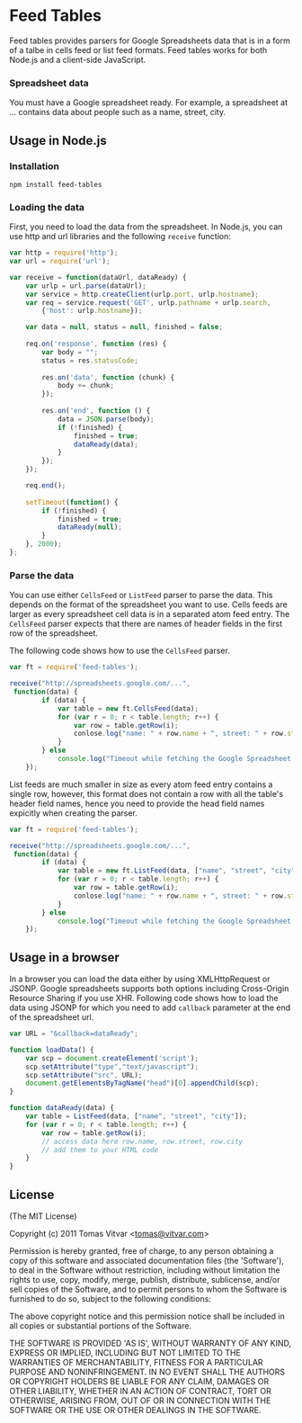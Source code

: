 # Feed Tables

Feed tables provides parsers for Google Spreadsheets data that is in a form of a talbe in cells feed or list feed formats.
Feed tables works for both Node.js and a client-side JavaScript. 

### Spreadsheet data

You must have a Google spreadsheet ready. For example, a spreadsheet at
... contains data about people such as a name, street, city. 

## Usage in Node.js

### Installation

    npm install feed-tables

### Loading the data 

First, you need to load the data from the spreadsheet. In Node.js, you can use
http and url libraries and the following `receive` function:

```js
var http = require('http');
var url = require('url');

var receive = function(dataUrl, dataReady) {
    var urlp = url.parse(dataUrl);
    var service = http.createClient(urlp.port, urlp.hostname);
    var req = service.request('GET', urlp.pathname + urlp.search,
        {'host': urlp.hostname});

    var data = null, status = null, finished = false;
    
    req.on('response', function (res) {
        var body = "";
        status = res.statusCode;
        
        res.on('data', function (chunk) {
            body += chunk;
        });
        
        res.on('end', function () {
            data = JSON.parse(body);
            if (!finished) {
                finished = true;
                dataReady(data);
            }
        });
    });

    req.end();
    
    setTimeout(function() {
        if (!finished) {
            finished = true;
            dataReady(null);
        }
    }, 2000);
};
```

### Parse the data

You can use either `CellsFeed` or `ListFeed` parser to parse the data. This depends on the format
of the spreadsheet you want to use. Cells feeds are larger as every spreadsheet cell data 
is in a separated atom feed entry. The `CellsFeed` parser expects that there are names of header fields 
in the first row of the spreadsheet. 

The following code shows how to use the `CellsFeed` parser.

```js
var ft = require('feed-tables');

receive("http://spreadsheets.google.com/...",
 function(data) {
        if (data) {
            var table = new ft.CellsFeed(data);            
            for (var r = 0; r < table.length; r++) {
                var row = table.getRow(i);
                conlose.log("name: " + row.name + ", street: " + row.street, " city: " + row.city + "\n");
            }
        } else
            console.log("Timeout while fetching the Google Spreadsheet data.");
    });
```

List feeds are much smaller in size as every atom feed entry contains a single row, however, this format
does not contain a row with all the table's header field names, hence you need to provide 
the head field names expicitly when creating the parser.

```js
var ft = require('feed-tables');

receive("http://spreadsheets.google.com/...",
 function(data) {
        if (data) {
            var table = new ft.ListFeed(data, ["name", "street", "city"]);            
            for (var r = 0; r < table.length; r++) {
                var row = table.getRow(i);
                conlose.log("name: " + row.name + ", street: " + row.street, " city: " + row.city + "\n");
            }
        } else
            console.log("Timeout while fetching the Google Spreadsheet data.");
    });
```
## Usage in a browser

In a browser you can load the data either by using XMLHttpRequest or JSONP. Google spreadsheets
supports both options including Cross-Origin Resource Sharing if you use XHR. Following code
shows how to load the data using JSONP for which you need to add `callback` parameter at the end of 
the spreadsheet url. 

```js
var URL = "&callback=dataReady";

function loadData() {
    var scp = document.createElement('script');
	scp.setAttribute("type","text/javascript");
	scp.setAttribute("src", URL);	
	document.getElementsByTagName("head")[0].appendChild(scp);	
}

function dataReady(data) {
    var table = ListFeed(data, ["name", "street", "city"]);
    for (var r = 0; r < table.length; r++) {
        var row = table.getRow(i);
        // access data here row.name, row.street, row.city
        // add them to your HTML code
    }
}
```

## License 

(The MIT License)

Copyright (c) 2011 Tomas Vitvar &lt;tomas@vitvar.com&gt;

Permission is hereby granted, free of charge, to any person obtaining
a copy of this software and associated documentation files (the
'Software'), to deal in the Software without restriction, including
without limitation the rights to use, copy, modify, merge, publish,
distribute, sublicense, and/or sell copies of the Software, and to
permit persons to whom the Software is furnished to do so, subject to
the following conditions:

The above copyright notice and this permission notice shall be
included in all copies or substantial portions of the Software.

THE SOFTWARE IS PROVIDED 'AS IS', WITHOUT WARRANTY OF ANY KIND,
EXPRESS OR IMPLIED, INCLUDING BUT NOT LIMITED TO THE WARRANTIES OF
MERCHANTABILITY, FITNESS FOR A PARTICULAR PURPOSE AND NONINFRINGEMENT.
IN NO EVENT SHALL THE AUTHORS OR COPYRIGHT HOLDERS BE LIABLE FOR ANY
CLAIM, DAMAGES OR OTHER LIABILITY, WHETHER IN AN ACTION OF CONTRACT,
TORT OR OTHERWISE, ARISING FROM, OUT OF OR IN CONNECTION WITH THE
SOFTWARE OR THE USE OR OTHER DEALINGS IN THE SOFTWARE.
